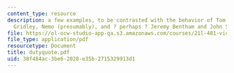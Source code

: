 ```yaml
---
content_type: resource
description: a few examples, to be contrasted with the behavior of Tom Jarndyce, Mr.
  Gridley, Nemo (presumably), and ? perhaps ? Jeremy Bentham and John Stuart Mill.
file: https://ol-ocw-studio-app-qa.s3.amazonaws.com/courses/21l-481-victorian-literature-and-culture-spring-2003/38f484ac3be62028e35b2715329913d1_dutyquote.pdf
file_type: application/pdf
resourcetype: Document
title: dutyquote.pdf
uid: 38f484ac-3be6-2028-e35b-2715329913d1
---
```

